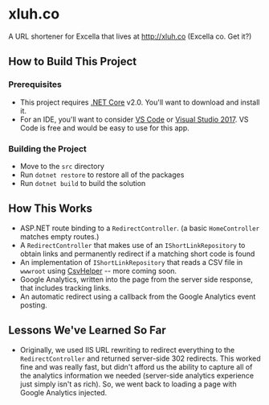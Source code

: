 # xluh.co

A URL shortener for Excella that lives at <http://xluh.co> (Excella co. Get it?)

## How to Build This Project

### Prerequisites

* This project requires [.NET Core](https://www.microsoft.com/net/download/core) v2.0. You'll want to download and install it.
* For an IDE, you'll want to consider [VS Code](https://code.visualstudio.com) or [Visual Studio 2017](https://www.visualstudio.com/). VS Code is free and would be easy to use for this app.

### Building the Project

* Move to the `src` directory
* Run `dotnet restore` to restore all of the packages
* Run `dotnet build` to build the solution


## How This Works

* ASP.NET route binding to a `RedirectController`. (a basic `HomeController` matches empty routes.)
* A `RedirectController` that makes use of an `IShortLinkRepository` to obtain links and permanently redirect if a matching short code is found
* An implementation of `IShortLinkRepository` that reads a CSV file in `wwwroot` using [CsvHelper](https://joshclose.github.io/CsvHelper/) -- more coming soon.
* Google Analytics, written into the page from the server side response, that includes tracking links.
* An automatic redirect using a callback from the Google Analytics event posting.

## Lessons We've Learned So Far

* Originally, we used IIS URL rewriting to redirect everything to the `RedirectController` and returned server-side 302 redirects. This worked fine and was really fast, but didn't afford us the ability to capture all of the analytics information we needed (server-side analytics experience just simply isn't as rich). So, we went back to loading a page with Google Analytics injected.